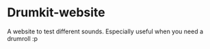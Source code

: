 # Drumkit-website
A website to test different sounds. Especially useful when you need a drumroll :p
